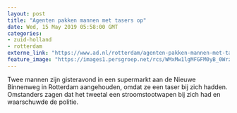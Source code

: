 ```yaml
---
layout: post
title: "Agenten pakken mannen met tasers op"
date: Wed, 15 May 2019 05:58:00 GMT
categories: 
- zuid-holland 
- rotterdam 
externe_link: "https://www.ad.nl/rotterdam/agenten-pakken-mannen-met-tasers-op~ab15fe96/"
feature_image: "https://images1.persgroep.net/rcs/WMxMw1lgMFGFM0yB_0WrzPBWCXU/diocontent/148410447/_fitwidth/400/?appId=21791a8992982cd8da851550a453bd7f&quality=0.7"
---
```


Twee mannen zijn gisteravond in een supermarkt aan de Nieuwe Binnenweg in Rotterdam aangehouden, omdat ze een taser bij zich hadden. Omstanders zagen dat het tweetal een stroomstootwapen bij zich had en waarschuwde de politie.

